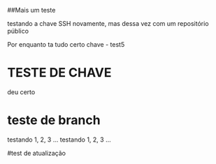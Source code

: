 ##Mais um teste

testando a chave SSH novamente, mas dessa vez com um repositório público

Por enquanto ta tudo certo
chave - test5

# TESTE DE CHAVE

deu certo

# teste de branch

testando 1, 2, 3 ... testando 1, 2, 3 ...

#test de atualização

